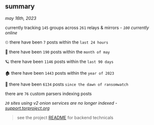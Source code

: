 
## summary
_may 16th, 2023_

currently tracking `145` groups across `261` relays & mirrors - _`100` currently online_

⏲ there have been `7` posts within the `last 24 hours`

🦈 there have been `190` posts within the `month of may`

🪐 there have been `1146` posts within the `last 90 days`

🏚 there have been `1443` posts within the `year of 2023`

🦕 there have been `6134` posts `since the dawn of ransomwatch`

there are `76` custom parsers indexing posts

_`20` sites using v2 onion services are no longer indexed - [support.torproject.org](https://support.torproject.org/onionservices/v2-deprecation/)_

> see the project [README](https://github.com/joshhighet/ransomwatch#ransomwatch--) for backend technicals
